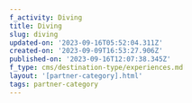 ```yaml
---
f_activity: Diving
title: Diving
slug: diving
updated-on: '2023-09-16T05:52:04.311Z'
created-on: '2023-09-09T16:53:27.906Z'
published-on: '2023-09-16T12:07:38.345Z'
f_type: cms/destination-type/experiences.md
layout: '[partner-category].html'
tags: partner-category
---
```



